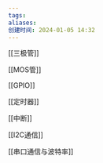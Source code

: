 ```yaml
---
tags: 
aliases: 
创建时间: 2024-01-05 14:32
---
```


[[三极管]]

[[MOS管]]

[[GPIO]]

[[定时器]]

[[中断]]

[[I2C通信]]

[[串口通信与波特率]]